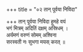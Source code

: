 +++
title = "०२ तान् पूर्वया निविदा"

+++
तान् पूर्वया निविदा हूमहे वयं  
भगं मित्रम् अदितिं दक्षम् अस्रिधम् ।  
अर्यमणं वरुणं सोमम् अश्विना  
सरस्वती नः सुभगा मयस् करत् ॥